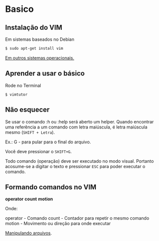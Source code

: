 # Basico

## Instalação do VIM

Em sistemas baseados no Debian

```bash
$ sudo apt-get install vim
```

[Em outros sistemas operacionais.](http://www.vim.org/download.php "Página de Download oficial.")

## Aprender a usar o básico

Rode no Terminal

```
$ vimtutor
```
## Não esquecer

Se usar o comando :h  ou :help será aberto um helper. Quando  encontrar uma referência a um comando com letra maiúscula, é letra maiúscula mesmo (`SHIFT + Letra`).

Ex.: G - para pular para o final do arquivo.

Você deve pressionar o `SHIFT+G`.

Todo comando (operação) deve ser executado no modo visual. Portanto acosume-se a digitar o texto e pressionar `ESC` para poder executar o comando.

## Formando comandos no VIM

**operator** **count** **motion**

Onde:

operator - Comando
count    - Contador para repetir o mesmo comando
motion   - Movimento ou direção para onde executar

[Manipulando arquivos](./files.md "Manipulando arquivos").
